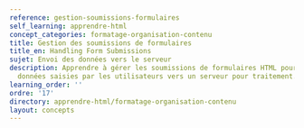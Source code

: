 ```yaml
---
reference: gestion-soumissions-formulaires
self_learning: apprendre-html
concept_categories: formatage-organisation-contenu
title: Gestion des soumissions de formulaires
title_en: Handling Form Submissions
sujet: Envoi des données vers le serveur
description: Apprendre à gérer les soumissions de formulaires HTML pour envoyer les
  données saisies par les utilisateurs vers un serveur pour traitement.
learning_order: ''
ordre: '17'
directory: apprendre-html/formatage-organisation-contenu
layout: concepts
---
```

